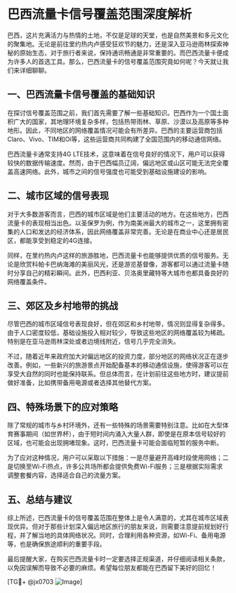 # 巴西流量卡信号覆盖范围深度解析

巴西，这片充满活力与热情的土地，不仅是足球的天堂，也是自然美景和多元文化的聚集地。无论是前往里约热内卢感受狂欢节的魅力，还是深入亚马逊雨林探索神秘的原始生态，对于旅行者来说，保持通讯畅通是非常重要的。而巴西流量卡便成为许多人的首选工具。那么，巴西流量卡的信号覆盖范围究竟如何呢？今天就让我们来详细聊聊。

## 一、巴西流量卡信号覆盖的基础知识

在探讨信号覆盖范围之前，我们首先需要了解一些基础知识。巴西作为一个国土面积广大的国家，其地理环境复杂多样，包括热带雨林、草原、沙漠以及高原等多种地形。因此，不同地区的网络覆盖情况可能会有所差异。巴西的主要运营商包括Claro、Vivo、TIM和Oi等，这些运营商共同构建了全国范围内的移动通信网络。

巴西流量卡通常支持4G LTE技术，这意味着在信号良好的情况下，用户可以获得较快的数据传输速度。然而，由于巴西幅员辽阔，偏远地区或山区可能无法完全覆盖高速网络。此外，城市之间的信号强度也可能受到基础设施建设的影响。

## 二、城市区域的信号表现

对于大多数游客而言，巴西的城市区域是他们主要活动的地方。在这些地方，巴西流量卡的表现相当出色。以圣保罗为例，作为南美洲最大的城市之一，这里拥有密集的人口和发达的经济体系，因此网络覆盖非常完善。无论是在商业中心还是居民区，都能享受到稳定的4G连接。

同样，在里约热内卢这样的旅游胜地，巴西流量卡也能够提供优质的信号服务。无论是欣赏科帕卡巴纳海滩的美丽风光，还是游览基督像，游客都可以通过流量卡随时分享自己的精彩瞬间。此外，巴西利亚、贝洛奥里藏特等大城市也都具备良好的网络覆盖条件。

## 三、郊区及乡村地带的挑战

尽管巴西的城市区域信号表现良好，但在郊区和乡村地带，情况则显得复杂得多。由于人口密度较低，基础设施投入相对较少，导致这些地区的网络覆盖较为稀疏。特别是在亚马逊雨林深处或者边境线附近，信号几乎完全消失。

不过，随着近年来政府加大对偏远地区的投资力度，部分地区的网络状况正在逐步改善。例如，一些新兴的旅游景点开始配备基本的移动通信设施，使得游客可以在享受大自然的同时也能保持联系。但总体而言，在计划前往这些地方时，建议提前做好准备，比如携带备用电源或者选择其他替代方案。

## 四、特殊场景下的应对策略

除了常规的城市与乡村环境外，还有一些特殊的场景需要特别注意。比如在大型体育赛事期间（如世界杯），由于短时间内涌入大量人群，即使是在原本信号较好的区域，也可能会出现拥堵现象。这时，巴西流量卡可能会面临短暂的服务中断。

为了应对这种情况，用户可以采取以下措施：一是尽量避开高峰时段使用网络；二是切换至Wi-Fi热点，许多公共场所都会提供免费Wi-Fi服务；三是根据实际需求调整套餐内容，选择适合自己的流量方案。

## 五、总结与建议

综上所述，巴西流量卡的信号覆盖范围在整体上是令人满意的，尤其在城市区域表现优异。但对于那些计划深入偏远地区旅行的朋友来说，则需要注意提前规划好行程，并了解当地的具体网络状况。同时，合理利用各种资源，如Wi-Fi、备用电源等，也是确保旅途顺利的重要手段。

最后提醒大家，在购买巴西流量卡时一定要选择正规渠道，并仔细阅读相关条款，以免因误解而导致不必要的麻烦。希望每位朋友都能在巴西留下美好的回忆！

[TG💪+ @jx0703 ![Image](https://github.com/user-attachments/assets/dbca1d08-cadb-493c-b0ec-ad6f7a83f270)]